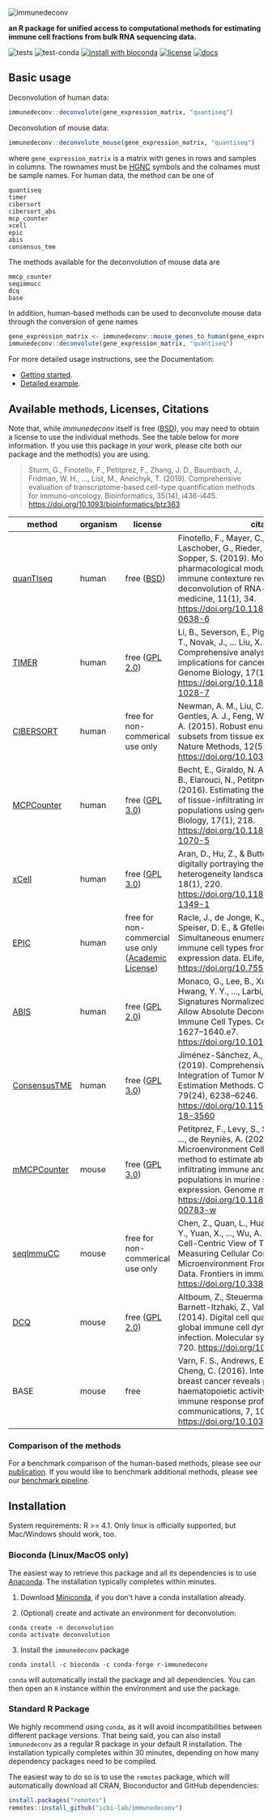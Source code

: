 ![immunedeconv](man/figures/immunedeconv_logo_sm.png)

**an R package for unified access to computational methods for estimating immune cell fractions from bulk RNA sequencing data.**

![tests](https://github.com/icbi-lab/immunedeconv/workflows/tests/badge.svg)
![test-conda](https://github.com/icbi-lab/immunedeconv/workflows/conda/badge.svg)
[![install with bioconda](https://img.shields.io/badge/install%20with-bioconda-brightgreen.svg?style=flat)](http://bioconda.github.io/recipes/r-immunedeconv/README.html)
[![license](https://img.shields.io/badge/license-BSD-green.svg)](https://github.com/icbi-lab/immunedeconv/blob/master/LICENSE.md)
[![docs](https://img.shields.io/badge/docs-pkgdown-blue.svg)](https://icbi-lab.github.io/immunedeconv)

## Basic usage

Deconvolution of human data:

```R
immunedeconv::deconvolute(gene_expression_matrix, "quantiseq")
```

Deconvolution of mouse data:

```R
immunedeconv::deconvolute_mouse(gene_expression_matrix, "quantiseq")
```

where `gene_expression_matrix` is a matrix with genes in rows and samples in columns. The rownames must be
[HGNC](https://www.genenames.org/) symbols and the colnames must be sample names. For human data, the method can be one of

```
quantiseq
timer
cibersort
cibersort_abs
mcp_counter
xcell
epic
abis
consensus_tme
```

The methods available for the deconvolution of mouse data are 

```
mmcp_counter
seqimmucc
dcq
base
```
In addition, human-based methods can be used to deconvolute mouse data through the conversion of gene names


```R
gene_expression_matrix <- immunedeconv::mouse_genes_to_human(gene_expression_matrix)
immunedeconv::deconvolute(gene_expression_matrix, "quantiseq")
```

For more detailed usage instructions, see the Documentation:
* [Getting started](https://icbi-lab.github.io/immunedeconv/articles/immunedeconv.html).
* [Detailed example](https://icbi-lab.github.io/immunedeconv/articles/detailed_example.html).


## Available methods, Licenses, Citations
Note that, while *immunedeconv* itself is free ([BSD](https://github.com/icbi-lab/immunedeconv/blob/master/LICENSE)), you may need to obtain a license to use the individual methods. See the table below for more information. If you use this package in your work, please cite both our package and the method(s) you are using.

> Sturm, G., Finotello, F., Petitprez, F., Zhang, J. D., Baumbach, J., Fridman, W. H., ..., List, M., Aneichyk, T. (2019). Comprehensive evaluation of transcriptome-based cell-type quantification methods for immuno-oncology. Bioinformatics, 35(14), i436-i445. https://doi.org/10.1093/bioinformatics/btz363



| method | organism |license | citation |
|--------|---------|----------|----------|
| [quanTIseq](http://icbi.at/software/quantiseq/doc/index.html) | human | free ([BSD](https://github.com/icbi-lab/immunedeconv/blob/master/LICENSE.md)) | Finotello, F., Mayer, C., Plattner, C., Laschober, G., Rieder, D., Hackl, H., ..., Sopper, S. (2019). Molecular and pharmacological modulators of the tumor immune contexture revealed by deconvolution of RNA-seq data. Genome medicine, 11(1), 34. https://doi.org/10.1186/s13073-019-0638-6 |
| [TIMER](http://cistrome.org/TIMER/) | human | free ([GPL 2.0](http://cistrome.org/TIMER/download.html)) | Li, B., Severson, E., Pignon, J.-C., Zhao, H., Li, T., Novak, J., … Liu, X. S. (2016). Comprehensive analyses of tumor immunity: implications for cancer immunotherapy. Genome Biology, 17(1), 174.  https://doi.org/10.1186/s13059-016-1028-7 |
| [CIBERSORT](https://cibersort.stanford.edu/) | human | free for non-commerical use only | Newman, A. M., Liu, C. L., Green, M. R., Gentles, A. J., Feng, W., Xu, Y., … Alizadeh, A. A. (2015). Robust enumeration of cell subsets from tissue expression profiles. Nature Methods, 12(5), 453–457.  https://doi.org/10.1038/nmeth.3337 |
| [MCPCounter](https://github.com/ebecht/MCPcounter) | human | free ([GPL 3.0](https://github.com/ebecht/MCPcounter/blob/master/Source/License)) | Becht, E., Giraldo, N. A., Lacroix, L., Buttard, B., Elarouci, N., Petitprez, F., … de Reyniès, A. (2016). Estimating the population abundance of tissue-infiltrating immune and stromal cell populations using gene expression. Genome Biology, 17(1), 218. https://doi.org/10.1186/s13059-016-1070-5 |
| [xCell](http://xcell.ucsf.edu/) | human | free ([GPL 3.0](https://github.com/dviraran/xCell/blob/master/DESCRIPTION)) | Aran, D., Hu, Z., & Butte, A. J. (2017). xCell: digitally portraying the tissue cellular heterogeneity landscape. Genome Biology, 18(1), 220. https://doi.org/10.1186/s13059-017-1349-1 |
| [EPIC](https://gfellerlab.shinyapps.io/EPIC_1-1/) | human | free for non-commercial use only ([Academic License](https://github.com/GfellerLab/EPIC/blob/master/LICENSE)) | Racle, J., de Jonge, K., Baumgaertner, P., Speiser, D. E., & Gfeller, D. (2017). Simultaneous enumeration of cancer and immune cell types from bulk tumor gene expression data. ELife, 6, e26476. https://doi.org/10.7554/eLife.26476 |
| [ABIS](https://giannimonaco.shinyapps.io/ABIS/) | human | free ([GPL 2.0](https://github.com/giannimonaco/ABIS)) | Monaco, G., Lee, B., Xu, W., Mustafah, S., Hwang, Y. Y., ..., Larbi, A. (2019). RNA-Seq Signatures Normalized by mRNA Abundance Allow Absolute Deconvolution of Human Immune Cell Types. Cell reports, 26(6), 1627–1640.e7. https://doi.org/10.1016/j.celrep.2019.01.041|
| [ConsensusTME](https://olliecast.shinyapps.io/Deconvolution_Benchmarking/) | human | free ([GPL 3.0](https://github.com/cansysbio/ConsensusTME/blob/master/LICENSE.md)) | Jiménez-Sánchez, A., Cast, O., & Miller, M. L. (2019). Comprehensive Benchmarking and Integration of Tumor Microenvironment Cell Estimation Methods. Cancer research, 79(24), 6238–6246. https://doi.org/10.1158/0008-5472.CAN-18-3560 |
|[mMCPCounter](https://github.com/cit-bioinfo/mMCP-counter)| mouse | free ([GPL 3.0](https://github.com/cit-bioinfo/mMCP-counter/blob/master/LICENSE.md))| Petitprez, F., Levy, S., Sun, C. M., Meylan, M., ..., de Reyniès, A. (2020). The murine Microenvironment Cell Population counter method to estimate abundance of tissue-infiltrating immune and stromal cell populations in murine samples using gene expression. Genome medicine, 12(1), 86. https://doi.org/10.1186/s13073-020-00783-w |
|[seqImmuCC](218.4.234.74:3200/immune/)| mouse | free for non-commerical use only | Chen, Z., Quan, L., Huang, A., Zhao, Q., Yuan, Y., Yuan, X., ..., Wu, A. (2018). seq-ImmuCC: Cell-Centric View of Tissue Transcriptome Measuring Cellular Compositions of Immune Microenvironment From Mouse RNA-Seq Data. Frontiers in immunology, 9, 1286. https://doi.org/10.3389/fimmu.2018.01286 |
|[DCQ](http://dcq.tau.ac.il/)| mouse | free ([GPL 2.0](https://cran.r-project.org/web/packages/ComICS/index.html))| Altboum, Z., Steuerman, Y., David, E., Barnett-Itzhaki, Z., Valadarsky, L., ..., Amit, I. (2014). Digital cell quantification identifies global immune cell dynamics during influenza infection. Molecular systems biology, 10(2), 720. https://doi.org/10.1002/msb.134947 |
|BASE| mouse | free | Varn, F. S., Andrews, E. H., Mullins, D. W., & Cheng, C. (2016). Integrative analysis of breast cancer reveals prognostic haematopoietic activity and patient-specific immune response profiles. Nature communications, 7, 10248. https://doi.org/10.1038/ncomms10248  |

### Comparison of the methods
For a benchmark comparison of the human-based methods, please see our [publication](https://doi.org/10.1101/463828).
If you would like to benchmark additional methods, please see our [benchmark
pipeline](https://github.com/icbi-lab/immune_deconvolution_benchmark).


## Installation
System requirements: R >= 4.1. Only linux is officially supported, but Mac/Windows should work, too.

### Bioconda (Linux/MacOS only)
The easiest way to retrieve this package and all its dependencies is to use [Anaconda](https://conda.io/miniconda.html).
The installation typically completes within minutes.

1. Download [Miniconda](https://conda.io/miniconda.html), if you don't have a conda installation already.

2. (Optional) create and activate an environment for deconvolution:
```
conda create -n deconvolution
conda activate deconvolution
```

3. Install the `immunedeconv` package
```
conda install -c bioconda -c conda-forge r-immunedeconv
```

`conda` will automatically install the package and all dependencies.
You can then open an `R` instance within the environment and use the package.


### Standard R Package
We highly recommend using `conda`, as it will avoid incompatibilities between
different package versions. That being said, you can also install `immunedeconv`
as a regular R package in your default R installation. The installation typically completes within 30 minutes, depending
on how many dependency packages need to be compiled.

The easiest way to do so is to use the `remotes` package, which will automatically download all CRAN, Bioconductor and GitHub dependencies:

```R
install.packages("remotes")
remotes::install_github("icbi-lab/immunedeconv")
```


